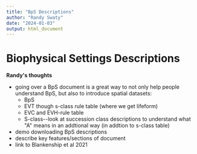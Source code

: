```yaml
---
title: "BpS Descriptions"
author: "Randy Swaty"
date: "2024-01-03"
output: html_document
---
```



# Biophysical Settings Descriptions


**Randy's thoughts**

* going over a BpS document is a great way to not only help people understand BpS, but also to introduce spatial datasets:
    * BpS 
    * EVT though s-class rule table (where we get lifeform)
    * EVC and EVH-rule table
    * S-class--look at succession class descriptions to understand what "A" means in an addtional way (in addtion to s-class table)
* demo downloading BpS descriptions
* describe key features/sections of document
* link to Blankenship et al 2021
